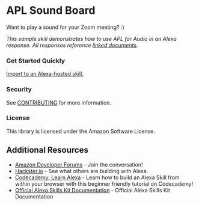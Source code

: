 # APL Sound Board
Want to play a sound for your Zoom meeting? :)

_This sample skill demonstrates how to use APL for Audio in an Alexa response. All responses reference [linked documents](https://developer.amazon.com/en-US/docs/alexa/alexa-presentation-language/apla-interface.html#renderdocument-directive)._

### Get Started Quickly
[Import to an Alexa-hosted skill.](https://developer.amazon.com/en-US/docs/alexa/hosted-skills/alexa-hosted-skills-git-import.html)

### Security

See [CONTRIBUTING](CONTRIBUTING.md#security-issue-notifications) for more information.

### License

This library is licensed under the Amazon Software License.

## Additional Resources

* [Amazon Developer Forums](https://forums.developer.amazon.com/spaces/165/index.html) - Join the conversation!
* [Hackster.io](https://www.hackster.io/amazon-alexa) - See what others are building with Alexa.
* [Codecademy: Learn Alexa](https://www.codecademy.com/learn/learn-alexa) - Learn how to build an Alexa Skill from within your browser with this beginner friendly tutorial on Codecademy!
* [Official Alexa Skills Kit Documentation](https://developer.amazon.com/docs/ask-overviews/build-skills-with-the-alexa-skills-kit.html) - Official Alexa Skills Kit Documentation
